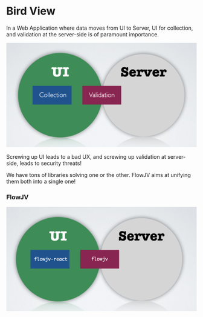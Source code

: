 # Bird View

In a Web Application where data moves from UI to Server, UI for collection, and validation at the server-side is of paramount importance.

![Bird View of a Web Application](../.gitbook/assets/screenshot-2020-07-05-at-10.51.47-pm.png)

Screwing up UI leads to a bad UX, and screwing up validation at server-side, leads to security threats!

We have tons of libraries solving one or the other. FlowJV aims at unifying them both into a single one!

### FlowJV

![](../.gitbook/assets/image%20%281%29.png)



